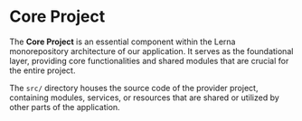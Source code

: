 # Core Project

The **Core Project** is an essential component within the Lerna monorepository architecture of our application. It serves as the foundational layer, providing core functionalities and shared modules that are crucial for the entire project.

The `src/` directory houses the source code of the provider project, containing modules, services, or resources that are shared or utilized by other parts of the application.